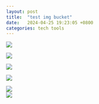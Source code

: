 ```yaml
---
layout: post
title:  "test img bucket"
date:   2024-04-25 19:23:05 +0800
categories: tech tools
---  
```

![](/blog/2024/20240426085239.png!1)

![](/blog/2024/20240426094151.png)

![](/blog/2024/20240426094523.png!1)

![](/blog/2024/20240426094802.png!1)  

![](/blog/2024/20240426101004.png!1)  
![](/blog/2024/20240426101004.png)


